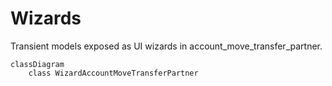 # Wizards

Transient models exposed as UI wizards in account_move_transfer_partner.

```mermaid
classDiagram
    class WizardAccountMoveTransferPartner
```
